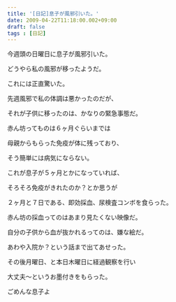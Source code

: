 ```yaml
---
title: '[日記]息子が風邪引いた。'
date: 2009-04-22T11:18:00.002+09:00
draft: false
tags : [日記]
---
```


今週頭の日曜日に息子が風邪引いた。

どうやら私の風邪が移ったようだ。

  

これには正直驚いた。

先週風邪で私の体調は悪かったのだが、

それが子供に移ったのは、かなりの緊急事態だ。

  

赤ん坊ってものは６ヶ月ぐらいまでは

母親からもらった免疫が体に残っており、

そう簡単には病気にならない。

  

これが息子が５ヶ月とかになっていれば、

そろそろ免疫がきれたのか？とか思うが

２ヶ月と７日である、即効採血、尿検査コンボを食らった。

  

赤ん坊の採血ってのはあまり見たくない映像だ。

自分の子供から血が抜かれるってのは、嫌な絵だ。

あわや入院か？という話まで出てあせった。

  

その後月曜日、と本日木曜日に経過観察を行い

  

大丈夫～というお墨付きをもらった。

  

ごめんな息子よ
